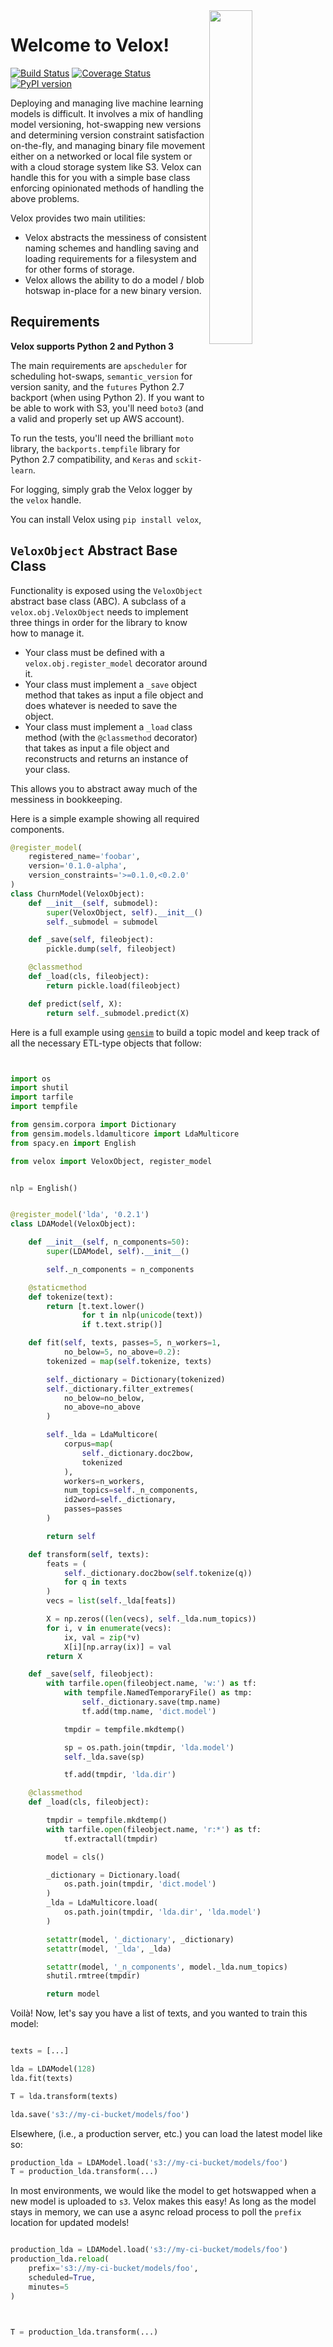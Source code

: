 

<img src="https://github.com/vaitech/Velox/raw/master/img/velox-logo.png" width=37% align="right" />

# Welcome to Velox!

[![Build Status](https://travis-ci.org/vaitech/Velox.svg?branch=master)](https://travis-ci.org/vaitech/Velox)
[![Coverage Status](https://coveralls.io/repos/github/vaitech/Velox/badge.svg?branch=master)](https://coveralls.io/github/vaitech/Velox?branch=master)
[![PyPI version](https://badge.fury.io/py/Velox.svg)](https://badge.fury.io/py/Velox)

Deploying and managing live machine learning models is difficult. It involves a mix of handling model versioning, hot-swapping new versions and determining version constraint satisfaction on-the-fly, and managing binary file movement either on a networked or local file system or with a cloud storage system like S3. Velox can handle this for you with a simple base class enforcing opinionated methods of handling the above problems.

Velox provides two main utilities:

* Velox abstracts the messiness of consistent naming schemes and handling saving and loading requirements for a filesystem and for other forms of storage.
* Velox allows the ability to do a model / blob hotswap in-place for a new binary version.

## Requirements

**Velox supports Python 2 and Python 3**

The main requirements are `apscheduler` for scheduling hot-swaps, `semantic_version` for version sanity, and the `futures` Python 2.7 backport (when using Python 2). If you want to be able to work with S3, you'll need `boto3` (and a valid and properly set up AWS account).

To run the tests, you'll need the brilliant `moto` library, the `backports.tempfile` library for Python 2.7 compatibility, and `Keras` and `sckit-learn`.

For logging, simply grab the Velox logger by the `velox` handle.

You can install Velox using `pip install velox`, 

## `VeloxObject` Abstract Base Class

Functionality is exposed using the `VeloxObject` abstract base class (ABC). A subclass of a `velox.obj.VeloxObject` needs to implement three things in order for the library to know how to manage it.

* Your class must be defined with a `velox.obj.register_model` decorator around it.
* Your class must implement a `_save` object method that takes as input a file object and does whatever is needed to save the object.
* Your class must implement a `_load` class method (with the `@classmethod` decorator) that takes as input a file object and reconstructs and returns an instance of your class.

This allows you to abstract away much of the messiness in bookkeeping.

Here is a simple example showing all required components.

```python
@register_model(
    registered_name='foobar',
    version='0.1.0-alpha',
    version_constraints='>=0.1.0,<0.2.0'
)
class ChurnModel(VeloxObject):
    def __init__(self, submodel):
        super(VeloxObject, self).__init__()
        self._submodel = submodel

    def _save(self, fileobject):
        pickle.dump(self, fileobject)

    @classmethod
    def _load(cls, fileobject):
        return pickle.load(fileobject)

    def predict(self, X):
        return self._submodel.predict(X)
```


Here is a full example using [`gensim`](https://github.com/RaRe-Technologies/gensim) to build a topic model and keep track of all the necessary ETL-type objects that follow:

```python


import os
import shutil
import tarfile
import tempfile

from gensim.corpora import Dictionary
from gensim.models.ldamulticore import LdaMulticore
from spacy.en import English

from velox import VeloxObject, register_model


nlp = English()


@register_model('lda', '0.2.1')
class LDAModel(VeloxObject):

    def __init__(self, n_components=50):
        super(LDAModel, self).__init__()

        self._n_components = n_components

    @staticmethod
    def tokenize(text):
        return [t.text.lower()
                for t in nlp(unicode(text))
                if t.text.strip()]

    def fit(self, texts, passes=5, n_workers=1,
            no_below=5, no_above=0.2):
        tokenized = map(self.tokenize, texts)

        self._dictionary = Dictionary(tokenized)
        self._dictionary.filter_extremes(
            no_below=no_below,
            no_above=no_above
        )

        self._lda = LdaMulticore(
            corpus=map(
                self._dictionary.doc2bow,
                tokenized
            ),
            workers=n_workers,
            num_topics=self._n_components,
            id2word=self._dictionary,
            passes=passes
        )

        return self

    def transform(self, texts):
        feats = (
            self._dictionary.doc2bow(self.tokenize(q))
            for q in texts
        )
        vecs = list(self._lda[feats])

        X = np.zeros((len(vecs), self._lda.num_topics))
        for i, v in enumerate(vecs):
            ix, val = zip(*v)
            X[i][np.array(ix)] = val
        return X

    def _save(self, fileobject):
        with tarfile.open(fileobject.name, 'w:') as tf:
            with tempfile.NamedTemporaryFile() as tmp:
                self._dictionary.save(tmp.name)
                tf.add(tmp.name, 'dict.model')

            tmpdir = tempfile.mkdtemp()

            sp = os.path.join(tmpdir, 'lda.model')
            self._lda.save(sp)

            tf.add(tmpdir, 'lda.dir')

    @classmethod
    def _load(cls, fileobject):

        tmpdir = tempfile.mkdtemp()
        with tarfile.open(fileobject.name, 'r:*') as tf:
            tf.extractall(tmpdir)

        model = cls()

        _dictionary = Dictionary.load(
            os.path.join(tmpdir, 'dict.model')
        )
        _lda = LdaMulticore.load(
            os.path.join(tmpdir, 'lda.dir', 'lda.model')
        )

        setattr(model, '_dictionary', _dictionary)
        setattr(model, '_lda', _lda)

        setattr(model, '_n_components', model._lda.num_topics)
        shutil.rmtree(tmpdir)

        return model

```

Voilà! Now, let's say you have a list of texts, and you wanted to train this 
model:

```python

texts = [...]

lda = LDAModel(128)
lda.fit(texts)

T = lda.transform(texts)

lda.save('s3://my-ci-bucket/models/foo')
```

Elsewhere, (i.e., a production server, etc.) you can load the latest model like
so:

```python
production_lda = LDAModel.load('s3://my-ci-bucket/models/foo')
T = production_lda.transform(...)
```

In most environments, we would like the model to get hotswapped when a new model 
is uploaded to `s3`. Velox makes this easy! As long as the model stays in 
memory, we can use a async reload process to poll the `prefix` location for
updated models!

```python

production_lda = LDAModel.load('s3://my-ci-bucket/models/foo')
production_lda.reload(
    prefix='s3://my-ci-bucket/models/foo', 
    scheduled=True, 
    minutes=5
)



T = production_lda.transform(...)
```



